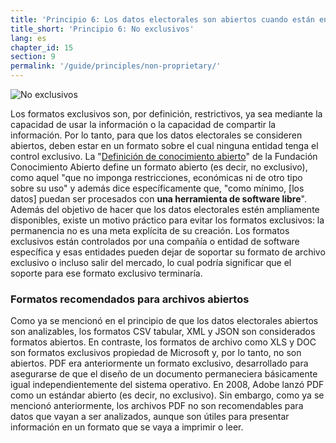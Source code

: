 ```yaml
---
title: 'Principio 6: Los datos electorales son abiertos cuando están en un formato no exclusivo'
title_short: 'Principio 6: No exclusivos'
lang: es
chapter_id: 15
section: 9
permalink: '/guide/principles/non-proprietary/'
---
```


![No exclusivos](/images/inventory/principles/non-proprietary.png)

Los formatos exclusivos son, por definición, restrictivos, ya sea mediante la capacidad de usar la información o la capacidad de compartir la información. Por lo tanto, para que los datos electorales se consideren abiertos, deben estar en un formato sobre el cual ninguna entidad tenga el control exclusivo. La "[Definición de conocimiento abierto](http://opendefinition.org/od/2.0/es/)" de la Fundación Conocimiento Abierto define un formato abierto (es decir, no exclusivo), como aquel "que no imponga restricciones, económicas ni de otro tipo sobre su uso" y además dice específicamente que, "como mínimo, \[los datos\] puedan ser procesados con **una herramienta de software libre**". Además del objetivo de hacer que los datos electorales estén ampliamente disponibles, existe un motivo práctico para evitar los formatos exclusivos: la permanencia no es una meta explícita de su creación. Los formatos exclusivos están controlados por una compañía o entidad de software específica y esas entidades pueden dejar de soportar su formato de archivo exclusivo o incluso salir del mercado, lo cual podría significar que el soporte para ese formato exclusivo terminaría.

### Formatos recomendados para archivos abiertos

Como ya se mencionó en el principio de que los datos electorales abiertos son analizables, los formatos CSV tabular, XML y JSON son considerados formatos abiertos. En contraste, los formatos de archivo como XLS y DOC son formatos exclusivos propiedad de Microsoft y, por lo tanto, no son abiertos. PDF era anteriormente un formato exclusivo, desarrollado para asegurarse de que el diseño de un documento permaneciera básicamente igual independientemente del sistema operativo. En 2008, Adobe lanzó PDF como un estándar abierto (es decir, no exclusivo). Sin embargo, como ya se mencionó anteriormente, los archivos PDF no son recomendables para datos que vayan a ser analizados, aunque son útiles para presentar información en un formato que se vaya a imprimir o leer.
